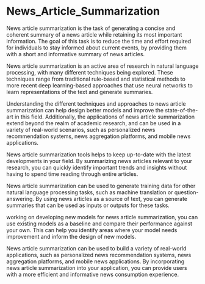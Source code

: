 # News_Article_Summarization

  News article summarization is the task of generating a concise and coherent summary of a news article while retaining its most important information. The goal of this task is to reduce the time and effort required for individuals to stay informed about current events, by providing them with a short and informative summary of news articles.

  News article summarization is an active area of research in natural language processing, with many different techniques being explored. These techniques range from traditional rule-based and statistical methods to more recent deep learning-based approaches that use neural networks to learn representations of the text and generate summaries.

  Understanding the different techniques and approaches to news article summarization can help design better models and improve the state-of-the-art in this field. Additionally, the applications of news article summarization extend beyond the realm of academic research, and can be used in a variety of real-world scenarios, such as personalized news recommendation systems, news aggregation platforms, and mobile news applications.

  News article summarization tools helps to keep up-to-date with the latest developments in your field. By summarizing news articles relevant to your research, you can quickly identify important trends and insights without having to spend time reading through entire articles.
  
  News article summarization can be used to generate training data for other natural language processing tasks, such as machine translation or question-answering. By using news articles as a source of text, you can generate summaries that can be used as inputs or outputs for these tasks.
  
  working on developing new models for news article summarization, you can use existing models as a baseline and compare their performance against your own. This can help you identify areas where your model needs improvement and inform the design of new models.
  
  News article summarization can be used to build a variety of real-world applications, such as personalized news recommendation systems, news aggregation platforms, and mobile news applications. By incorporating news article summarization into your application, you can provide users with a more efficient and informative news consumption experience.
